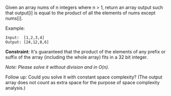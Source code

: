 Given an array nums of n integers where n > 1,  return an array output such that output[i] is equal to the product of all the elements of nums except nums[i].

Example:

```
Input:  [1,2,3,4]
Output: [24,12,8,6]
```

**Constraint**: It's guaranteed that the product of the elements of any prefix or suffix of the array (including the whole array) fits in a 32 bit integer.

_Note: Please solve it without division and in O(n)._

Follow up:
Could you solve it with constant space complexity? (The output array does not count as extra space for the purpose of space complexity analysis.)